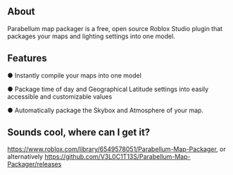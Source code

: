 ## About

Parabellum map packager is a free, open source Roblox Studio plugin that packages your maps and lighting settings into one model.

## Features
● Instantly compile your maps into one model<br/>

● Package time of day and Geographical Latitude settings into easily accessible and customizable values<br/>

● Automatically package the Skybox and Atmosphere of your map.<br/>

## Sounds cool, where can I get it?
https://www.roblox.com/library/6549578051/Parabellum-Map-Packager, or alternatively https://github.com/V3L0C1T13S/Parabellum-Map-Packager/releases

